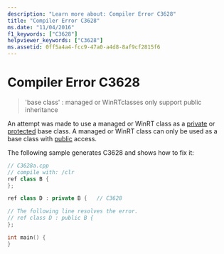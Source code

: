 ```yaml
---
description: "Learn more about: Compiler Error C3628"
title: "Compiler Error C3628"
ms.date: "11/04/2016"
f1_keywords: ["C3628"]
helpviewer_keywords: ["C3628"]
ms.assetid: 0ff5a4a4-fcc9-47a0-a4d8-8af9cf2815f6
---
```

# Compiler Error C3628

> 'base class' : managed or WinRTclasses only support public inheritance

An attempt was made to use a managed or WinRT class as a [private](../../cpp/private-cpp.md) or [protected](../../cpp/protected-cpp.md) base class. A managed or WinRT class can only be used as a base class with [public](../../cpp/public-cpp.md) access.

The following sample generates C3628 and shows how to fix it:

```cpp
// C3628a.cpp
// compile with: /clr
ref class B {
};

ref class D : private B {   // C3628

// The following line resolves the error.
// ref class D : public B {
};

int main() {
}
```
